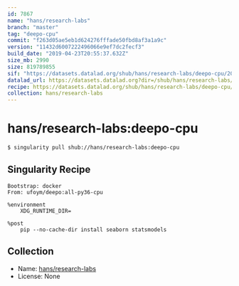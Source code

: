 ```yaml
---
id: 7867
name: "hans/research-labs"
branch: "master"
tag: "deepo-cpu"
commit: "f263d05ae5eb1d624276fffade50fbd8af3a1a9c"
version: "11432d6007222496066e9ef7dc2fecf3"
build_date: "2019-04-23T20:55:37.632Z"
size_mb: 2990
size: 819789855
sif: "https://datasets.datalad.org/shub/hans/research-labs/deepo-cpu/2019-04-23-f263d05a-11432d60/11432d6007222496066e9ef7dc2fecf3.simg"
datalad_url: https://datasets.datalad.org?dir=/shub/hans/research-labs/deepo-cpu/2019-04-23-f263d05a-11432d60/
recipe: https://datasets.datalad.org/shub/hans/research-labs/deepo-cpu/2019-04-23-f263d05a-11432d60/Singularity
collection: hans/research-labs
---
```


# hans/research-labs:deepo-cpu

```bash
$ singularity pull shub://hans/research-labs:deepo-cpu
```

## Singularity Recipe

```singularity
Bootstrap: docker
From: ufoym/deepo:all-py36-cpu

%environment
	XDG_RUNTIME_DIR=

%post
	pip --no-cache-dir install seaborn statsmodels
```

## Collection

 - Name: [hans/research-labs](https://github.com/hans/research-labs)
 - License: None

